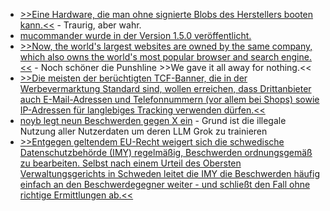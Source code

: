 * [>>Eine Hardware, die man ohne signierte Blobs des Herstellers booten kann.<<](https://blog.fefe.de/?ts=9847fcaf) - Traurig, aber wahr.
* [mucommander wurde in der Version 1.5.0 veröffentlicht.](https://github.com/mucommander/mucommander/releases/tag/1.5.0-1)
* [>>Now, the world's largest websites are owned by the same company, which also owns the world's most popular browser and search engine.<<](https://endler.dev/2024/the-dying-web/) - Noch schöner die Punshline >>We gave it all away for nothing.<<
* [>>Die meisten der berüchtigten TCF-Banner, die in der Werbevermarktung Standard sind, wollen erreichen, dass Drittanbieter auch E-Mail-Adressen und Telefonnummern (vor allem bei Shops) sowie IP-Adressen für langlebiges Tracking verwenden dürfen.<<](https://www.kuketz-blog.de/ip-haushaltstracking-bei-google-und-drittanbietern-was-es-ist-und-wie-man-sich-schuetzt/)
* [noyb legt neun Beschwerden gegen X ein](https://noyb.eu/de/twitters-ai-plans-hit-9-more-gdpr-complaints) - Grund ist die illegale Nutzung aller Nutzerdaten um deren LLM Grok zu trainieren
* [>>Entgegen geltendem EU-Recht weigert sich die schwedische Datenschutzbehörde (IMY) regelmäßig, Beschwerden ordnungsgemäß zu bearbeiten. Selbst nach einem Urteil des Obersten Verwaltungsgerichts in Schweden leitet die IMY die Beschwerden häufig einfach an den Beschwerdegegner weiter - und schließt den Fall ohne richtige Ermittlungen ab.<<](https://noyb.eu/de/noyb-takes-swedish-dpa-court-refusing-properly-deal-complaints)
